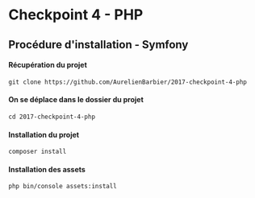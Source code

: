 Checkpoint 4 - PHP
==========

## Procédure d'installation - Symfony

#### Récupération du projet
```
git clone https://github.com/AurelienBarbier/2017-checkpoint-4-php
```
#### On se déplace dans le dossier du projet
```
cd 2017-checkpoint-4-php
```
#### Installation du projet
```
composer install
```
#### Installation des assets
```
php bin/console assets:install
```

